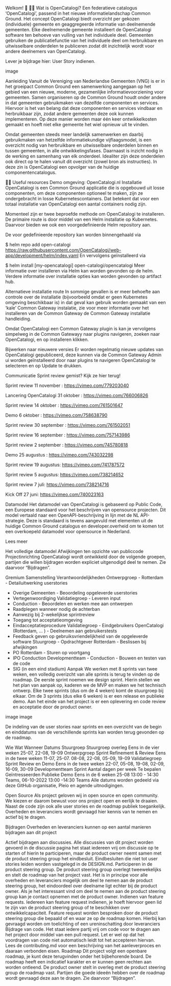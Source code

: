 Welkom! 👋
🙋‍♀️ Wat is OpenCatalogi?
Een federatieve catalogus ‘OpenCatalogi’, passend in het nieuwe informatielandschap Common Ground. Het concept OpenCatalogi biedt overzicht per gekozen (individuele) gemeente en geaggregeerde informatie van deelnemende gemeenten. Elke deelnemende gemeente installeert de OpenCatalogi software ten behoeve van vulling van het individuele deel. Gemeenten gebruiken de publicatiefunctie van het individuele deel om herbruikbare en uitwisselbare onderdelen te publiceren zodat dit inzichtelijk wordt voor andere deelnemers van OpenCatalogi.

Lever je bijdrage hier: User Story indienen.

image

Aanleiding
Vanuit de Vereniging van Nederlandse Gemeenten (VNG) is er in het groeipact Common Ground een samenwerking aangegaan op het gebied van een nieuwe, moderne, gezamenlijke informatievoorziening voor gemeenten. Samen organiseren op de Common Ground houdt onder andere in dat gemeenten gebruikmaken van dezelfde componenten en services. Hiervoor is het van belang dat deze componenten en services vindbaar en herbruikbaar zijn, zodat andere gemeenten deze ook kunnen implementeren. Op deze manier worden maar één keer ontwikkelkosten gemaakt en hoeft niet elke gemeente het wiel opnieuw uit te vinden.

Omdat gemeenten steeds meer landelijk samenwerken en daarbij gebruikmaken van hetzelfde informatiekundige vijflaagsmodel, is een overzicht nodig van herbruikbare en uitwisselbare onderdelen binnen en tussen gemeenten, in alle ontwikkelingsfases. Daarnaast is inzicht nodig in de werking en samenhang van elk onderdeel. Idealiter zijn deze onderdelen ook direct op te halen vanuit dit overzicht (zowel bron als instructies). In deze zin is OpenCatalogi een opvolger van de huidige componentencatalogus.

👩‍💻 Useful resources
Demo omgeving: OpenCatalogi.nl
Installatie
OpenCatalogi is een Common Ground applicatie die is opgebouwd uit losse componenten, om deze componenten optioneel te maken, zijn ze ondergebracht in losse Kubernetescontainers. Dat betekent dat voor een totaal installatie van OpenCatalogi een aantal containers nodig zijn.

Momenteel zijn er twee beproefde methode om OpenCatalogi te installeren. De primaire route is door middel van een Helm installatie op Kubernetes. Daarvoor bieden we ook een voorgedefinieerde Helm repository aan.

De voor gedefinieerde repository kan worden binnengehaald via

$ helm repo add open-catalogi <https://raw.githubusercontent.com/OpenCatalogi/web-app/development/helm/index.yaml>
En vervolgens geïnstalleerd via

$ helm install [my-opencatalogi] open-catalogi/opencatalogi
Meer informatie over installeren via Helm kan worden gevonden op de helm. Verdere informatie over installatie opties kan worden gevonden op artifact hub.

Alternatieve installatie route
In sommige gevallen is er meer behoefte aan controle over de installatie (bijvoorbeeld omdat er geen Kubernetes omgeving beschikbaar is) in dat geval kan gebruik worden gemaakt van een ‘kale’ Common Gateway instalatie, zie voor meer informatie over het installeren van de Common Gateway de Common Gateway installatie handleiding.

Omdat OpenCatalogi een Common Gateway plugin is kan je vervolgens simpelweg in de Common Gatewayy naar plugins navigeren, zoeken naar OpenCatalogi, en op installeren klikken.

Bijwerken naar nieuwere versies
Er worden regelmatig nieuwe updates van OpenCatalogi gepubliceerd, deze kunnen via de Common Gateway Admin ui worden geïnstalleerd door naar plugins te navigeren OpenCatalogi te selecteren en op Update te drukken.

Communicatie
Sprint review gemist? Kijk ze hier terug!

Sprint review 11 november : <https://vimeo.com/779203040>

Lancering OpenCatalogi 31 oktober : <https://vimeo.com/766006826>

Sprint review 14 oktober : <https://vimeo.com/761501647>

Demo 6 oktober : <https://vimeo.com/758638790>

Sprint review 30 september : <https://vimeo.com/761502051>

Sprint review 16 september : <https://vimeo.com/757143986>

Sprint review 2 september : <https://vimeo.com/745780818>

Demo 25 augustus : <https://vimeo.com/743032298>

Sprint review 19 augustus: <https://vimeo.com/741787572>

Sprint review 5 augustus: <https://vimeo.com/738214652>

Sprint review 7 juli: <https://vimeo.com/738214716>

Kick Off 27 juni: <https://vimeo.com/740023163>

Datamodel
Het datamodel van OpenCatalogi is gebaseerd op Public Code, een Europese standaard voor het beschrijven van opensource projecten. Dit model vertaald naar een OpenAPI-beschrijving in lijn met de NL API-strategie. Deze is standaard is tevens aangevuld met elementen uit de huidige Common Ground catalogus en developer.overheid om te komen tot een overkoepeld datamodel voor opensource in Nederland.

Lees meer

Het volledige datamodel
Afwijkingen ten opzichte van publiccode
Projectinrichting
OpenCatalogi wordt ontwikkeld door de volgende groepen, partijen die willen bijdragen worden expliciet uitgenodigd deel te nemen. Zie daarvoor “Bijdragen”.

Gremium Samenstelling Verantwoordelijkheden
Ontwerpgroep - Rotterdam - Detailuitwerking userstories

- Overige Gemeenten - Beoordeling opgeleverde userstories
- Vertegenwoordiging Validatiegroep - Leveren input
- Conduction - Beoordelen en werken mee aan ontwerpen
- Raadplegen wanneer nodig de achterban
- Aanwezig bij 2-wekelijkse sprintreview
- Toegang tot acceptatieomgeving
- Eindacceptatieprocedure
Validatiegroep - Eindgebruikers OpenCatalogi (Rotterdam, … ) - Deelnemen aan gebruikerstests
- Feedback geven op gebruiksvriendelijkheid van de opgeleverde software
Stuurgroep - Opdrachtgever Rotterdam - Beslissen bij afwijkingen
- PO Rotterdam - Sturen op voortgang
- IPO Conduction 
Developmentteam - Conduction - Bouwen en testen van de code
- SIG (in een eind stadium) 
Aanpak
We werken met 8 sprints van twee weken, een volledig overizcht van alle sprints is terug te vinden op de roadmap. De eerste sprint noemen we design sprint. Hierin stellen we het plan van aanpak op, kaderen we de MVP en maken we het technisch ontwerp. Elke twee sprints (dus om de 4 weken) komt de stuurgroep bij elkaar. Om de 3 sprints (dus elke 6 weken) is er een release en publieke demo. Aan het einde van het project is er een oplevering en code review en acceptatie door de product owner.

image image

De indeling van de user stories naar sprints en een overzicht van de begin en einddatums van de verschillende sprints kan worden terug gevonden op de roadmap.

Wie Wat Wanneer Datums
Stuurgroep Stuurgroep overleg Eens in de vier weken 25-07, 22-08, 19-09
Ontwerpgroep Sprint Refinement & Review Eens in de twee weken 11-07, 25-07. 08-08, 22-08, 05-09, 19-09
Validatiegroep Sprint Review en Demo Eens in de twee weken 22-07, 05-08, 19-08, 02-09, 16-09, 30-09
Developmentteam Sprint Aantal dagen per week Te bepalen
Geïntresseerden Publieke Demo Eens in de 6 weken 25-08 13:00 - 14:30 Teams, 06-10-2022 13:00 -14:30 Teams
Alle datums worden gedeeld via deze GitHub organisatie, Pleio en agende uitnodigingen.

Open Source
Als project geloven wij in open source en open community. We kiezen er daarom bewust voor ons project open en eerlijk te draaien. Naast de code zijn ook alle user stories en de roadmap publiek toegankelijk. Overheden en leveranciers wordt gevraagd hier kennis van te nemen en actief bij te dragen.

Bijdragen
Overheden en leveranciers kunnen op een aantal manieren bijdragen aan dit project

Actief bijdragen aan discussies. Alle discussies van dit project worden gevoerd in de discussie pagina het staat iedereen vrij om discussie op te starten of hierin te participeren, maar de product owner neemt samen met de product steering group het eindbesluit. Eindbesluiten die niet tot user stories leiden worden vastgelegd in de DESIGN.md.
Participeren in de product steering group. De product steering group overlegt tweewekelijks en stelt de roadmap van het project vast. Het is in principe voor alle overheden en leveranciers mogelijk om deel te nemen aan de product steering group, het eindoordeel over deelname ligt echter bij de product owner. Als je het interessant vind om deel te nemen aan de product steering group kan je contact opnemen met de product owner.
Indienen van feature requests. Iedereen kan feature request indienen, je hoeft hiervoor geen lid te zijn van de product steering group of te beschikken over ontwikkelcapaciteit. Feature request worden besproken door de product steering group die bepaald of en waar ze op de roadmap komen. Hierbij kan gevraagd worden om toelichting of een ureninschatting door leveranciers
Bijdrage van code. Het staat iedere partij vrij om code voor te dragen aan het project door middel van een pull request. Let er wel op dat het voordragen van code niet automatisch leidt tot het accepteren hiervan. Lees de contributing.md voor een beschrijving van het aanleverproces en daaraan verbonden eisen.
Roadmap
Dit project volgt een openbare roadmap, je kunt deze terugvinden onder het bijbehorende board. De roadmap heeft een indicatief karakter en er kunnen geen rechten aan worden ontleend. De product owner stelt in overleg met de product steering group de roadmap vast. Partijen die goede ideeën hebben over de roadmap wordt gevraagd deze aan te dragen. Zie daarvoor “Bijdragen”.
